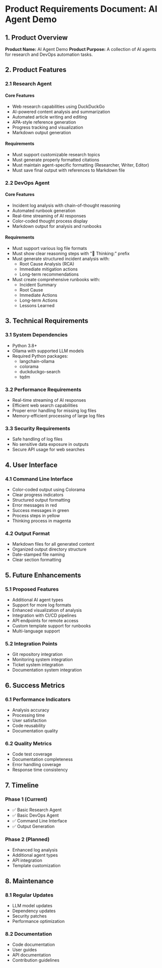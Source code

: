 # Product Requirements Document: AI Agent Demo

## 1. Product Overview

**Product Name:** AI Agent Demo
**Product Purpose:** A collection of AI agents for research and DevOps automation tasks.

## 2. Product Features

### 2.1 Research Agent

#### Core Features

- Web research capabilities using DuckDuckGo
- AI-powered content analysis and summarization
- Automated article writing and editing
- APA-style reference generation
- Progress tracking and visualization
- Markdown output generation

#### Requirements

- Must support customizable research topics
- Must generate properly formatted citations
- Must maintain agent-specific formatting (Researcher, Writer, Editor)
- Must save final output with references to Markdown file

### 2.2 DevOps Agent

#### Core Features

- Incident log analysis with chain-of-thought reasoning
- Automated runbook generation
- Real-time streaming of AI responses
- Color-coded thought process display
- Markdown output for analysis and runbooks

#### Requirements

- Must support various log file formats
- Must show clear reasoning steps with "🤔 Thinking:" prefix
- Must generate structured incident analysis with:
  - Root Cause Analysis (RCA)
  - Immediate mitigation actions
  - Long-term recommendations
- Must create comprehensive runbooks with:
  - Incident Summary
  - Root Cause
  - Immediate Actions
  - Long-term Actions
  - Lessons Learned

## 3. Technical Requirements

### 3.1 System Dependencies

- Python 3.8+
- Ollama with supported LLM models
- Required Python packages:
  - langchain-ollama
  - colorama
  - duckduckgo-search
  - tqdm

### 3.2 Performance Requirements

- Real-time streaming of AI responses
- Efficient web search capabilities
- Proper error handling for missing log files
- Memory-efficient processing of large log files

### 3.3 Security Requirements

- Safe handling of log files
- No sensitive data exposure in outputs
- Secure API usage for web searches

## 4. User Interface

### 4.1 Command Line Interface

- Color-coded output using Colorama
- Clear progress indicators
- Structured output formatting
- Error messages in red
- Success messages in green
- Process steps in yellow
- Thinking process in magenta

### 4.2 Output Format

- Markdown files for all generated content
- Organized output directory structure
- Date-stamped file naming
- Clear section formatting

## 5. Future Enhancements

### 5.1 Proposed Features

- Additional AI agent types
- Support for more log formats
- Enhanced visualization of analysis
- Integration with CI/CD pipelines
- API endpoints for remote access
- Custom template support for runbooks
- Multi-language support

### 5.2 Integration Points

- Git repository integration
- Monitoring system integration
- Ticket system integration
- Documentation system integration

## 6. Success Metrics

### 6.1 Performance Indicators

- Analysis accuracy
- Processing time
- User satisfaction
- Code reusability
- Documentation quality

### 6.2 Quality Metrics

- Code test coverage
- Documentation completeness
- Error handling coverage
- Response time consistency

## 7. Timeline

### Phase 1 (Current)

- ✅ Basic Research Agent
- ✅ Basic DevOps Agent
- ✅ Command Line Interface
- ✅ Output Generation

### Phase 2 (Planned)

- Enhanced log analysis
- Additional agent types
- API integration
- Template customization

## 8. Maintenance

### 8.1 Regular Updates

- LLM model updates
- Dependency updates
- Security patches
- Performance optimization

### 8.2 Documentation

- Code documentation
- User guides
- API documentation
- Contribution guidelines
